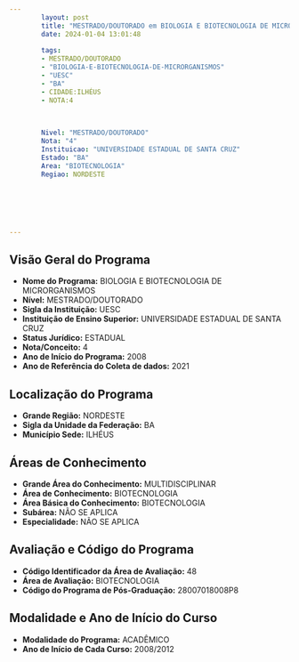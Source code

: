 ```yaml
---
        layout: post
        title: "MESTRADO/DOUTORADO em BIOLOGIA E BIOTECNOLOGIA DE MICRORGANISMOS na UESC  "
        date: 2024-01-04 13:01:48
     
        tags:
        - MESTRADO/DOUTORADO
        - "BIOLOGIA-E-BIOTECNOLOGIA-DE-MICRORGANISMOS"
        - "UESC"
        - "BA"
        - CIDADE:ILHÉUS
        - NOTA:4
        
       

        Nivel: "MESTRADO/DOUTORADO"
        Nota: "4"
        Instituicao: "UNIVERSIDADE ESTADUAL DE SANTA CRUZ"
        Estado: "BA"
        Area: "BIOTECNOLOGIA"
        Regiao: NORDESTE
        
        
        
        
        
        
---
```

## Visão Geral do Programa
- **Nome do Programa:** BIOLOGIA E BIOTECNOLOGIA DE MICRORGANISMOS
- **Nível:** MESTRADO/DOUTORADO
- **Sigla da Instituição:** UESC
- **Instituição de Ensino Superior:** UNIVERSIDADE ESTADUAL DE SANTA CRUZ
- **Status Jurídico:** ESTADUAL
- **Nota/Conceito:** 4
- **Ano de Início do Programa:** 2008
- **Ano de Referência do Coleta de dados:** 2021

## Localização do Programa
- **Grande Região:** NORDESTE
- **Sigla da Unidade da Federação:** BA
- **Município Sede:** ILHÉUS

## Áreas de Conhecimento
- **Grande Área do Conhecimento:** MULTIDISCIPLINAR
- **Área de Conhecimento:** BIOTECNOLOGIA
- **Área Básica do Conhecimento:** BIOTECNOLOGIA
- **Subárea:** NÃO SE APLICA
- **Especialidade:** NÃO SE APLICA

## Avaliação e Código do Programa
- **Código Identificador da Área de Avaliação:** 48
- **Área de Avaliação:** BIOTECNOLOGIA
- **Código do Programa de Pós-Graduação:** 28007018008P8


## Modalidade e Ano de Início do Curso
- **Modalidade do Programa:** ACADÊMICO
- **Ano de Início de Cada Curso:** 2008/2012
